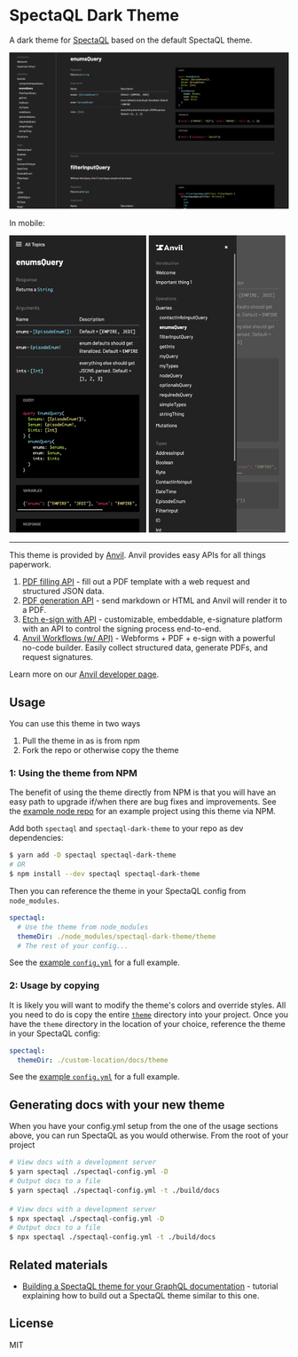# SpectaQL Dark Theme

A dark theme for [SpectaQL](https://github.com/anvilco/spectaql) based on the default SpectaQL theme.

![dark spectaql theme](./img/screenshot-desktop.png)

In mobile:

<img src="./img/screenshot-mobile.png" width="49%" /> <img src="./img/screenshot-mobile-nav.png" width="49%" />

---

This theme is provided by [Anvil](https://www.useanvil.com/developers/). Anvil provides easy APIs for all things paperwork.

1. [PDF filling API](https://www.useanvil.com/products/pdf-filling-api/) - fill out a PDF template with a web request and structured JSON data.
2. [PDF generation API](https://www.useanvil.com/products/pdf-generation-api/) - send markdown or HTML and Anvil will render it to a PDF.
3. [Etch e-sign with API](https://www.useanvil.com/products/etch/) - customizable, embeddable, e-signature platform with an API to control the signing process end-to-end.
4. [Anvil Workflows (w/ API)](https://www.useanvil.com/products/workflows/) - Webforms + PDF + e-sign with a powerful no-code builder. Easily collect structured data, generate PDFs, and request signatures.

Learn more on our [Anvil developer page](https://www.useanvil.com/developers/).

## Usage

You can use this theme in two ways

1. Pull the theme in as is from npm
2. Fork the repo or otherwise copy the theme

### 1: Using the theme from NPM

The benefit of using the theme directly from NPM is that you will have an easy path to upgrade if/when there are bug fixes and improvements. See the [example node repo](https://github.com/anvilco/spectaql-theme-example) for an example project using this theme via NPM.

Add both `spectaql` and `spectaql-dark-theme` to your repo as dev dependencies:

```sh
$ yarn add -D spectaql spectaql-dark-theme
# OR
$ npm install --dev spectaql spectaql-dark-theme
```

Then you can reference the theme in your SpectaQL config from `node_modules`.

```yaml
spectaql:
  # Use the theme from node_modules
  themeDir: ./node_modules/spectaql-dark-theme/theme
  # The rest of your config...
```

See the [example `config.yml`](https://github.com/anvilco/spectaql/blob/main/examples/config.yml) for a full example.

### 2: Usage by copying

It is likely you will want to modify the theme's colors and override styles. All you need to do is copy the entire [`theme`](/theme) directory into your project. Once you have the `theme` directory in the location of your choice, reference the theme in your SpectaQL config:

```yaml
spectaql:
  themeDir: ./custom-location/docs/theme
```

See the [example `config.yml`](https://github.com/anvilco/spectaql/blob/main/examples/config.yml) for a full example.

## Generating docs with your new theme

When you have your config.yml setup from the one of the usage sections above, you can run SpectaQL as you would otherwise. From the root of your project

```sh
# View docs with a development server
$ yarn spectaql ./spectaql-config.yml -D
# Output docs to a file
$ yarn spectaql ./spectaql-config.yml -t ./build/docs

# View docs with a development server
$ npx spectaql ./spectaql-config.yml -D
# Output docs to a file
$ npx spectaql ./spectaql-config.yml -t ./build/docs
```

## Related materials

* [Building a SpectaQL theme for your GraphQL documentation](https://www.useanvil.com/blog/engineering/building-a-spectaql-theme-for-your-graphql-documentation) - tutorial explaining how to build out a SpectaQL theme similar to this one.

## License

MIT
